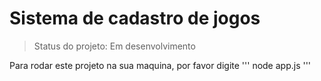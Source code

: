 <h1>Sistema de cadastro de jogos</h1>

>Status do projeto: Em desenvolvimento

Para rodar este projeto na sua maquina, por favor digite
'''
node app.js
'''
